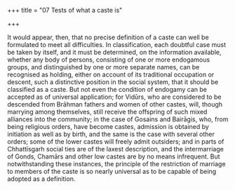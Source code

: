 +++
title = "07 Tests of what a caste is"

+++

It would appear, then, that no precise definition of a caste can well be formulated to meet all difficulties. In classification, each doubtful case must be taken by itself, and it must be determined, on the information available, whether any body of persons, consisting of one or more endogamous groups, and distinguished by one or more separate names, can be recognised as holding, either on account of its traditional occupation or descent, such a distinctive position in the social system, that it should be classified as a caste. But not even the condition of endogamy can be accepted as of universal application; for Vidūrs, who are considered to be descended from Brāhman fathers and women of other castes, will, though marrying among themselves, still receive the offspring of such mixed alliances into the community; in the case of Gosains and Bairāgis, who, from being religious orders, have become castes, admission is obtained by initiation as well as by birth, and the same is the case with several other orders; some of the lower castes will freely admit outsiders; and in parts of Chhattīsgarh social ties are of the laxest description, and the intermarriage of Gonds, Chamārs and other low castes are by no means infrequent. But notwithstanding these instances, the principle of the restriction of marriage to members of the caste is so nearly universal as to be capable of being adopted as a definition. 


